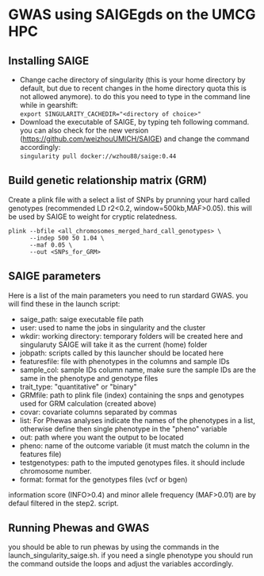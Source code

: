 # GWAS using SAIGEgds on the UMCG HPC

## Installing SAIGE
- Change cache directory of singularity (this is your home directory by default, but due to recent changes in the home directory quota this is not allowed anymore). to do this you need to type in the command line while in gearshift:  \
```export SINGULARITY_CACHEDIR="<directory of choice>" ```
- Download the executable of SAIGE, by typing teh following command. you can also check for the new version (https://github.com/weizhouUMICH/SAIGE) and change the command accordingly:  \
```singularity pull docker://wzhou88/saige:0.44```

## Build genetic relationship matrix (GRM)
Create a plink file with a select a list of SNPs by prunning your hard called genotypes (recommended LD r2<0.2, window=500kb,MAF>0.05). this will be used by SAIGE to weight for cryptic relatedness.
``` 
plink --bfile <all_chromosomes_merged_hard_call_genotypes> \
      --indep 500 50 1.04 \
      --maf 0.05 \
      --out <SNPs_for_GRM> 
 ```

## SAIGE parameters
Here is a list of the main parameters you need to run stardard GWAS. you will find these in the launch script: 
- saige_path: saige executable file path
- user: used to name the jobs in singularity and the cluster
- wkdir: working directory: temporary folders will be created here and singularuty SAIGE will take it as the current (home) folder
- jobpath: scripts called by this launcher should be located here
- featuresfile: file with phenotypes in the columns and sample IDs
- sample_col: sample IDs column name, make sure the sample IDs are the same in the phenotype and genotype files
- trait_type: "quantitative" or "binary"
- GRMfile: path to plink file (index) containing the snps and genotypes used for GRM calculation (created above)
- covar: covariate columns separated by commas
- list: For Phewas analyses indicate the names of the phenotypes in a list, otherwise define then single phenotype in the "pheno" variable
- out: path where you want the output to be located
- pheno: name of the outcome variable (it must match the column in the features file)
- testgenotypes: path to the imputed genotypes files. it should include chromosome number.
- format: format for the genotypes files (vcf or bgen)

information score (INFO>0.4) and minor allele frequency (MAF>0.01) are by defaul filtered in the step2. script.

## Running Phewas and GWAS
you should be able to run phewas by using the commands in  the launch_singularity_saige.sh. if you need a single phenotype you should run the command outside the loops and adjust the variables accordingly.




